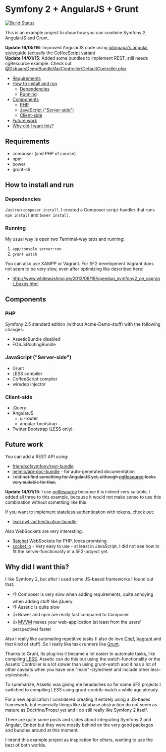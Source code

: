Symfony 2 + AngularJS + Grunt
========================

[![Build Status](https://travis-ci.org/dsbaars/symfony-angular-grunt.svg?branch=master)](https://travis-ci.org/dsbaars/symfony-angular-grunt)

This is an example project to show how you can combine Symfony 2, AngularJS and Grunt.

__Update 16/05/16__: Improved AngularJS code using [johnpapa's angular styleguide](https://github.com/johnpapa/angular-styleguide) (actually the [CoffeeScript variant](https://github.com/Plateful/plateful-mobile/wiki/AngularJS-CoffeeScript-Style-Guide)<br>
__Update 14/01/15__: Added some bundles to implement REST, still needs ngResource example. Check out [@DsbaarsDemoBundle/ApiController/DefaultController.php](src/Dsbaars/Bundle/DemoBundle/ApiController/DefaultController.php)

  - [Requirements](#requirements)
  - [How to install and run](#how-to-install-and-run)
    - [Dependencies](#dependencies)
    - [Running](#running)
  - [Components](#components)
    - [PHP](#php)
    - [JavaScript ("Server-side")](#javascript-server-side)
    - [Client-side](#client-side)
  - [Future work](#future-work)
  - [Why did  I want this?](#why-did--i-want-this)


## Requirements
- composer (and PHP of course)
- npm
- bower
- grunt-cli


## How to install and run

### Dependencies
Just run  `composer install`.
I created a Composer script-handler that runs `npm install` and `bower install`.

### Running
My usual way is open two Terminal-way tabs and running:
1. `app/console server:run`
2. `grunt watch`

You can also use XAMPP or Vagrant.
For SF2 development Vagrant does not seem to be very slow, even after optimizing like described here:
- http://www.whitewashing.de/2013/08/19/speedup_symfony2_on_vagrant_boxes.html

## Components

### PHP

Symfony 2.5 standard edition (without Acme-Demo-stuff)
with the following changes:
- AsseticBundle disabled
- FOSJsRoutingBundle

### JavaScript ("Server-side")

- Grunt
- LESS compiler
- CoffeeScript compiler
- wiredep injector

### Client-side
- jQuery
- AngularJS
    - ui-router
    - angular-bootstrap
- Twitter Bootstrap (LESS only)

## Future work

You can add a REST API using:
- [friendsofsymfony/rest-bundle](https://packagist.org/packages/friendsofsymfony/rest-bundle)
- [nelmio/api-doc-bundle](https://packagist.org/packages/nelmio/api-doc-bundle) - for auto-generated documentation
- <S>I did not find something for AngularJS yet, although [ngResource](https://github.com/angular/angular.js/tree/master/src/ngResource) looks very suitable for that.</s>

__Update 14/01/15__: I use  [ngResource](https://github.com/angular/angular.js/tree/master/src/ngResource) because it is indeed very suitable. I added all three to this example, because it would not make sense to use this combination without something like this

If you want to implement stateless authentication with tokens, check out:
- [lexik/jwt-authentication-bundle](https://packagist.org/packages/lexik/jwt-authentication-bundle)

Also WebSockets are very interesting:
- [Ratchet](http://socketo.me/) WebSockets for PHP, looks promising.
- [socket.io](http://socket.io/) - Very easy to use - at least in JavaScript. I did not see how to fit the server-functionality in a SF2-project yet.

## Why did I want this?

I like Symfony 2, but after I used some JS-based frameworks I found out that:

- :thumbsdown: Composer is very slow when adding requirements, quite annoying when adding stuff like jQuery
- :thumbsdown: Assetic is quite slow
- :thumbsup: Bower and npm are really fast compared to Composer
- :thumbsup: [MVVM](http://en.wikipedia.org/wiki/Model_View_ViewModel) makes your web-application (at least from the users' perspective) faster

Also I really like automating repetitive tasks (I also do love [Chef](http://www.getchef.com/), [Vagrant](http://www.vagrantup.com/)
and that kind of stuff).
So I really like task runners like [Grunt](http://gruntjs.com/).

Thanks to Grunt, its plug-ins it became a lot easier to automate tasks, like compiling [LESS](http://lesscss.org/).
Assetic can do this but using the watch-functionality or the Assetic Controller is a lot slower than using grunt-watch and it has a lot of other
caveats when you have one "main"-stylesheet and include other less-stylesheets.

To summarize, Assetic was giving me headaches so for some SF2 projects I switched to compiling LESS using grunt-contrib-watch a while ago already.

For a new application I considered creating it entirely using a JS-based framework, but especially things like database abstraction do not seem as mature as Doctrine/Propel yet
and I do still really like Symfony 2 itself.

There are quite some posts and slides about integrating Symfony 2 and Angular, Ember but they were mostly behind on the very good packages and bundles around at this moment.

I intend this example project as inspiration for others, wanting to use the best of both worlds.
